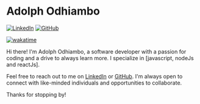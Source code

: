 

# Adolph Odhiambo

[![LinkedIn](https://img.shields.io/badge/-LinkedIn-black.svg?style=flat-square&logo=linkedin&colorB=555)](https://www.linkedin.com/in/adolph-odhiambo-4644411b4) [![GitHub](https://img.shields.io/badge/-GitHub-black.svg?style=flat-square&logo=github&colorB=555)](https://github.com/adolphTech)

[![wakatime](https://wakatime.com/badge/user/468137c5-61af-4c91-a9d1-a0854ba126c4.svg)](https://wakatime.com/@468137c5-61af-4c91-a9d1-a0854ba126c4)

Hi there! I'm Adolph Odhiambo, a software developer with a passion for coding and a drive to always learn more. I specialize in [javascript, nodeJs and reactJs].

<!-- Here are some of my projects: -->
<!-- - [Project 1 Name](https://github.com/your-username/project-1) -->
<!-- - [Project 2 Name](https://github.com/your-username/project-2) -->

Feel free to reach out to me on [LinkedIn](https://www.linkedin.com/in/adolph-odhiambo-4644411b4) or [GitHub](https://github.com/adolphTech). I'm always open to connect with like-minded individuals and opportunities to collaborate.

Thanks for stopping by!



